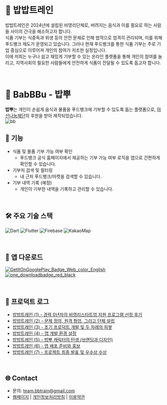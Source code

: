 # 🚂 밥밥트레인
밥밥트레인은 2024년에 설립된 비영리단체로, 버려지는 음식과 이를 필요로 하는 사람들 사이의 간극을 해소하고자 합니다.
<br>
식품 기부는 식중독과 위생 등의 안전 문제로 인해 법적으로 엄격히 관리되며, 이를 위해 푸드뱅크 제도가 운영되고 있습니다. 그러나 현재 푸드뱅크를 통한 식품 기부는 주로 기업 중심으로 이루어져 개인의 참여가 저조한 실정입니다.
<br>
이에 저희는 누구나 쉽고 재밌게 기부할 수 있는 온라인 플랫폼을 통해 개인의 참여를 늘리고, 지역사회의 필요한 사람들에게 안전하게 식품이 전달될 수 있도록 돕고자 합니다.

<br>


# 🍚 BabBBu - 밥뿌
**밥뿌**는 개인이 손쉽게 음식과 물품을 푸드뱅크에 기부할 수 있도록 돕는 플랫폼으로, [아산나눔재단](https://asan-nanum.org/)의 후원을 받아 제작되었습니다. 
<br>
![bb](https://github.com/user-attachments/assets/e55bfeb4-9ff1-4547-ae8f-c314312473c8)
<br>

## 📑 기능

- 식품 및 물품 기부 가능 여부 확인
  - 푸드뱅크 공식 홈페이지에서 제공하는 기부 가능 여부 로직을 앱으로 간편하게 확인할 수 있습니다.
- 기부처 검색 및 필터링
  - 내 근처 푸드뱅크/마켓을 검색할 수 있습니다.
- 기부 내역 기록 (예정)
  - 개인이 기부한 내역을 기록하고 관리할 수 있습니다.

<br>

## 🛠️ 주요 기술 스택

![Dart](https://img.shields.io/badge/dart-%230175C2.svg?style=for-the-badge&logo=dart&logoColor=white)
![Flutter](https://img.shields.io/badge/Flutter-%2302569B.svg?style=for-the-badge&logo=Flutter&logoColor=white)
![Firebase](https://img.shields.io/badge/firebase-a08021?style=for-the-badge&logo=firebase&logoColor=ffcd34)
![KakaoMap](https://img.shields.io/badge/KakaoMap-000000?style=for-the-badge&labelColor=ffcd00)

<br>

## 🚀 앱 다운로드
[![GetItOnGooglePlay_Badge_Web_color_English](https://github.com/user-attachments/assets/93ee41b9-ed81-462d-9203-4076aebb3064)](https://play.google.com/store/apps/details?id=com.bbtrain.BabBBu&pcampaignid=web_share)
[![one_downloadbadge_red_black](https://github.com/user-attachments/assets/4b9ede72-dc72-458e-af12-614d3a6dcdd3)](https://onesto.re/0000779618)

<br>

## 📝 프로덕트 로그
- [밥밥트레인 (1) - 경력 0년차의 비영리스타트업 지원 프로그램 선정 후기](https://disquiet.io/@team_bbtrain/makerlog/%EB%B0%A5%EB%B0%A5%ED%8A%B8%EB%A0%88%EC%9D%B8-1-%EA%B2%BD%EB%A0%A5-0%EB%85%84%EC%B0%A8%EC%9D%98-%EB%B9%84%EC%98%81%EB%A6%AC%EC%8A%A4%ED%83%80%ED%8A%B8%EC%97%85-%EC%A7%80%EC%9B%90-%ED%94%84%EB%A1%9C%EA%B7%B8%EB%9E%A8-%EC%84%A0%EC%A0%95-%ED%9B%84%EA%B8%B0)
- [밥밥트레인 (2) - 문제 정의, 원격 협업, 그리고 단체 설립](https://disquiet.io/@team_bbtrain/makerlog/%EC%95%84%EC%82%B0-%EB%B9%84%EC%98%81%EB%A6%AC-%EC%8A%A4%ED%83%80%ED%8A%B8%EC%97%85-%EB%8F%84%EC%A0%84%ED%8A%B8%EB%A0%89-ot-%ED%9B%84%EA%B8%B0-%EB%AC%B8%EC%A0%9C-%EC%A0%95%EC%9D%98%EC%9D%98-%EC%A4%91%EC%9A%94%EC%84%B1-%EC%B5%9C%EC%A2%85-%EC%84%A0%EC%A0%95-%ED%86%B5%EB%B3%B4%EB%A5%BC-%EB%B0%9B%EC%9D%80)
- [밥밥트레인 (3) - 초기 프로덕트 개발 및 두 차례의 피봇](https://disquiet.io/@team_bbtrain/makerlog/%EC%9A%94%EC%95%BD-%EC%B4%88%EA%B8%B0-%ED%94%84%EB%A1%9C%EB%8D%95%ED%8A%B8-%EA%B0%9C%EB%B0%9C-%EC%8B%9C-%EC%97%AC%EB%9F%AC-%EA%B8%B0%EA%B4%80%EC%97%90-%EC%A0%9C%EC%9D%98%ED%95%98%EA%B3%A0-%EA%B1%B0%EC%A0%88%EB%90%98%EB%A9%B0-%ED%94%84%EB%A1%9C%EC%A0%9D%ED%8A%B8-%EB%B0%A9%ED%96%A5%EC%84%B1%EC%9D%84-%EC%88%98%EC%A0%95%ED%95%98%EB%8A%94)
- [밥밥트레인 (4) - 앱 개발 환경 설정](https://disquiet.io/@team_bbtrain/makerlog/%EC%95%B1-%EA%B0%9C%EB%B0%9C-%ED%99%98%EA%B2%BD-%EC%84%A4%EC%A0%95-%EC%B4%88%EA%B8%B0-%ED%94%84%EB%A1%9C%EB%8D%95%ED%8A%B8-%EC%9E%94%EC%8B%9D-%EA%B8%B0%EB%B6%80-%EB%8A%94-%EC%9B%B9-%EA%B8%B0%EB%B0%98%EC%9C%BC%EB%A1%9C-%EC%8B%9C%EC%9E%91%ED%96%88%EC%A7%80%EB%A7%8C%ED%91%B8%EB%93%9C%EB%B1%85%ED%81%AC-%ED%99%9C%EC%9A%A9%EC%9C%BC%EB%A1%9C)
- [밥밥트레인 (5) - 밥뿌 캐릭터의 탄생 (브랜딩과 디자인)](https://disquiet.io/@team_bbtrain/makerlog/%EB%B0%A5%EB%B0%A5%ED%8A%B8%EB%A0%88%EC%9D%B8-5-%EB%B0%A5%EB%BF%8C-%EC%BC%80%EB%A6%AD%ED%84%B0%EC%9D%98-%ED%83%84%EC%83%9D-%EB%B8%8C%EB%9E%9C%EB%94%A9%EA%B3%BC-%EB%94%94%EC%9E%90%EC%9D%B8)
- [밥밥트레인 (6) - 앱 배포 준비와 홍보](https://disquiet.io/@team_bbtrain/makerlog/%EB%93%9C%EB%94%94%EC%96%B4-%EB%B0%A5%EB%BF%8C-%EA%B0%80-%EC%9B%90%EC%8A%A4%ED%86%A0%EC%96%B4%EC%97%90-%EC%B6%9C%EC%8B%9C-%EB%90%98%EC%97%88%EC%8A%B5%EB%8B%88%EB%8B%A4-%EC%95%B1%EC%8A%A4%ED%86%A0%EC%96%B4%EC%99%80-%ED%94%8C%EB%A0%88%EC%9D%B4%EC%8A%A4%ED%86%A0%EC%96%B4%EB%8A%94-%EC%8B%AC%EC%82%AC%EB%A5%BC-%EA%B1%B0%EC%B9%9C-%ED%9B%84-%EA%B3%A7)
- [밥밥트레인 (7) - 프로젝트 최종 발표 및 우수상 수상](https://disquiet.io/@team_bbtrain/makerlog/%EB%B0%A5%EB%B0%A5%ED%8A%B8%EB%A0%88%EC%9D%B8-7-%ED%94%84%EB%A1%9C%EC%A0%9D%ED%8A%B8-%EC%B5%9C%EC%A2%85-%EB%B0%9C%ED%91%9C-%EB%B0%8F-%EC%9A%B0%EC%88%98%EC%83%81-%EC%88%98%EC%83%81)

<br>

## 🌐 Contact
- 문의: team.bbtrain@gmail.com
- [웹페이지](https://abundant-handle-b00.notion.site/13672b25a54180b89534c59bf7a76dc8) | [개인정보처리방침](https://abundant-handle-b00.notion.site/14172b25a54180929a78c26c0232d1ab) | [이용약관](https://abundant-handle-b00.notion.site/13f72b25a5418044ad89f256c9f5c054)

<br>
